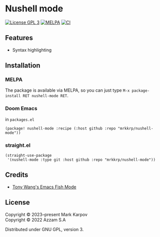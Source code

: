 # Nushell mode

[![License GPL 3](https://img.shields.io/badge/license-GPL_3-green.svg)](http://www.gnu.org/licenses/gpl-3.0.txt)
[![MELPA](https://melpa.org/packages/nushell-mode-badge.svg)](https://melpa.org/#/nushell-mode)
[![CI](https://github.com/mrkkrp/nushell-mode/actions/workflows/ci.yaml/badge.svg)](https://github.com/mrkkrp/nushell-mode/actions/workflows/ci.yaml)

## Features

* Syntax highlighting

## Installation

### MELPA

The package is available via MELPA, so you can just type `M-x
package-install RET nushell-mode RET`.

### Doom Emacs

in `packages.el`

```emacs-lisp
(package! nushell-mode :recipe (:host github :repo "mrkkrp/nushell-mode"))
```

### straight.el

```emacs-lisp
(straight-use-package
 '(nushell-mode :type git :host github :repo "mrkkrp/nushell-mode"))
```

## Credits

- [Tony Wang's Emacs Fish Mode](https://github.com/wwwjfy/emacs-fish)

## License

Copyright © 2023–present Mark Karpov\
Copyright © 2022 Azzam S.A

Distributed under GNU GPL, version 3.
